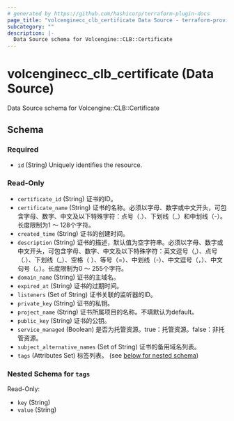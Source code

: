 ```yaml
---
# generated by https://github.com/hashicorp/terraform-plugin-docs
page_title: "volcenginecc_clb_certificate Data Source - terraform-provider-volcenginecc"
subcategory: ""
description: |-
  Data Source schema for Volcengine::CLB::Certificate
---
```


# volcenginecc_clb_certificate (Data Source)

Data Source schema for Volcengine::CLB::Certificate



<!-- schema generated by tfplugindocs -->
## Schema

### Required

- `id` (String) Uniquely identifies the resource.

### Read-Only

- `certificate_id` (String) 证书的ID。
- `certificate_name` (String) 证书的名称。必须以字母、数字或中文开头，可包含字母、数字、中文及以下特殊字符：点号（.）、下划线（_）和中划线（-）。长度限制为1 ～ 128个字符。
- `created_time` (String) 证书的创建时间。
- `description` (String) 证书的描述，默认值为空字符串。必须以字母、数字或中文开头，可包含字母、数字、中文及以下特殊字符：英文逗号（,）、点号（.）、下划线（_）、空格（ ）、等号（=）、中划线（-）、中文逗号（，）、中文句号（。）。长度限制为0 ～ 255个字符。
- `domain_name` (String) 证书的主域名。
- `expired_at` (String) 证书的过期时间。
- `listeners` (Set of String) 证书关联的监听器的ID。
- `private_key` (String) 证书的私钥。
- `project_name` (String) 证书所属项目的名称。不填默认为default。
- `public_key` (String) 证书的公钥。
- `service_managed` (Boolean) 是否为托管资源。true：托管资源。false：非托管资源。
- `subject_alternative_names` (Set of String) 证书的备用域名列表。
- `tags` (Attributes Set) 标签列表。 (see [below for nested schema](#nestedatt--tags))

<a id="nestedatt--tags"></a>
### Nested Schema for `tags`

Read-Only:

- `key` (String)
- `value` (String)
